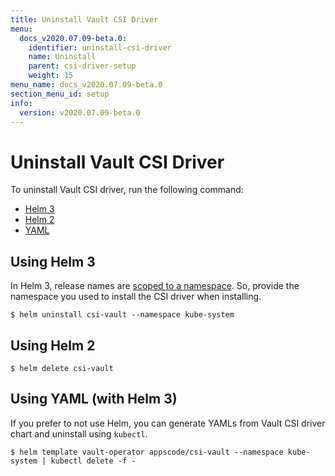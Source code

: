 ```yaml
---
title: Uninstall Vault CSI Driver
menu:
  docs_v2020.07.09-beta.0:
    identifier: uninstall-csi-driver
    name: Uninstall
    parent: csi-driver-setup
    weight: 15
menu_name: docs_v2020.07.09-beta.0
section_menu_id: setup
info:
  version: v2020.07.09-beta.0
---
```


# Uninstall Vault CSI Driver

To uninstall Vault CSI driver, run the following command:

<ul class="nav nav-tabs" id="installerTab" role="tablist">
  <li class="nav-item">
    <a class="nav-link active" id="helm3-tab" data-toggle="tab" href="#helm3" role="tab" aria-controls="helm3" aria-selected="true">Helm 3</a>
  </li>
  <li class="nav-item">
    <a class="nav-link" id="helm2-tab" data-toggle="tab" href="#helm2" role="tab" aria-controls="helm2" aria-selected="false">Helm 2</a>
  </li>
  <li class="nav-item">
    <a class="nav-link" id="script-tab" data-toggle="tab" href="#script" role="tab" aria-controls="script" aria-selected="false">YAML</a>
  </li>
</ul>
<div class="tab-content" id="installerTabContent">
  <div class="tab-pane fade show active" id="helm3" role="tabpanel" aria-labelledby="helm3-tab">

## Using Helm 3

In Helm 3, release names are [scoped to a namespace](https://v3.helm.sh/docs/faq/#release-names-are-now-scoped-to-the-namespace). So, provide the namespace you used to install the CSI driver when installing.

```console
$ helm uninstall csi-vault --namespace kube-system
```

</div>
<div class="tab-pane fade" id="helm2" role="tabpanel" aria-labelledby="helm2-tab">

## Using Helm 2

```console
$ helm delete csi-vault
```

</div>
<div class="tab-pane fade" id="script" role="tabpanel" aria-labelledby="script-tab">

## Using YAML (with Helm 3)

If you prefer to not use Helm, you can generate YAMLs from Vault CSI driver chart and uninstall using `kubectl`.

```console
$ helm template vault-operator appscode/csi-vault --namespace kube-system | kubectl delete -f -
```

</div>
</div>
